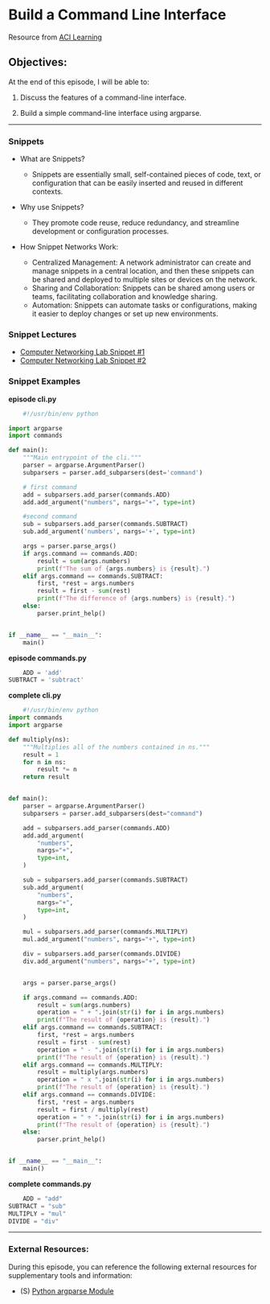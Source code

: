 # Build a Command Line Interface

Resource from [ACI Learning](https://www.acilearning.com/)

## Objectives:

At the end of this episode, I will be able to:

1. Discuss the features of a command-line interface.

2. Build a simple command-line interface using argparse.

-----------------------------------------------------------

### Snippets

* What are Snippets?
  - Snippets are essentially small, self-contained pieces of code, text, or configuration that can be easily inserted and reused in different contexts. 

* Why use Snippets?
  - They promote code reuse, reduce redundancy, and streamline development or configuration processes. 

* How Snippet Networks Work:
  - Centralized Management: A network administrator can create and manage snippets in a central location, and then these snippets can be shared and deployed to multiple sites or devices on the network. 
  - Sharing and Collaboration: Snippets can be shared among users or teams, facilitating collaboration and knowledge sharing. 
  - Automation: Snippets can automate tasks or configurations, making it easier to deploy changes or set up new environments. 

### Snippet Lectures

* [Computer Networking Lab Snippet #1](https://www.youtube.com/watch?v=GejEZA_B14I&ab_channel=NatashaBondsTechPortfolio)
* [Computer Networking Lab Snippet #2](https://www.youtube.com/watch?v=zymD0aWYeGo&ab_channel=NatashaBondsTechPortfolio)

### Snippet Examples

**episode cli.py**

```python
    #!/usr/bin/env python

import argparse
import commands

def main():
    """Main entrypoint of the cli."""
    parser = argparse.ArgumentParser()
    subparsers = parser.add_subparsers(dest='command')

    # first command
    add = subparsers.add_parser(commands.ADD)
    add.add_argument("numbers", nargs="+", type=int)

    #second command
    sub = subparsers.add_parser(commands.SUBTRACT) 
    sub.add_argument('numbers', nargs='+', type=int)

    args = parser.parse_args()
    if args.command == commands.ADD:
        result = sum(args.numbers)
        print(f"The sum of {args.numbers} is {result}.")
    elif args.command == commands.SUBTRACT:
        first, *rest = args.numbers
        result = first - sum(rest)
        print(f"The difference of {args.numbers} is {result}.")
    else:
        parser.print_help()


if __name__ == "__main__":
    main()

```

**episode commands.py**

```python
    ADD = 'add'
SUBTRACT = 'subtract'
```

**complete cli.py**

```python
    #!/usr/bin/env python
import commands
import argparse

def multiply(ns):
    """Multiplies all of the numbers contained in ns."""
    result = 1
    for n in ns:
        result *= n
    return result


def main():
    parser = argparse.ArgumentParser()
    subparsers = parser.add_subparsers(dest="command")

    add = subparsers.add_parser(commands.ADD)
    add.add_argument(
        "numbers",
        nargs="+",
        type=int,
    )

    sub = subparsers.add_parser(commands.SUBTRACT)
    sub.add_argument(
        "numbers",
        nargs="+",
        type=int,
    )

    mul = subparsers.add_parser(commands.MULTIPLY)
    mul.add_argument("numbers", nargs="+", type=int)

    div = subparsers.add_parser(commands.DIVIDE)
    div.add_argument("numbers", nargs="+", type=int)


    args = parser.parse_args()

    if args.command == commands.ADD:
        result = sum(args.numbers)
        operation = " + ".join(str(i) for i in args.numbers)
        print(f"The result of {operation} is {result}.")
    elif args.command == commands.SUBTRACT:
        first, *rest = args.numbers
        result = first - sum(rest)
        operation = " - ".join(str(i) for i in args.numbers)
        print(f"The result of {operation} is {result}.")
    elif args.command == commands.MULTIPLY:
        result = multiply(args.numbers)
        operation = " x ".join(str(i) for i in args.numbers)
        print(f"The result of {operation} is {result}.")
    elif args.command == commands.DIVIDE:
        first, *rest = args.numbers
        result = first / multiply(rest)
        operation = " ÷ ".join(str(i) for i in args.numbers)
        print(f"The result of {operation} is {result}.")
    else:
        parser.print_help()


if __name__ == "__main__":
    main()

```

**complete commands.py**

```python
    ADD = "add"
SUBTRACT = "sub"
MULTIPLY = "mul"
DIVIDE = "div"

```

-----------------------------------------------------------

### External Resources:

During this episode, you can reference the following external resources for supplementary tools and information:

- (S) [Python argparse Module](https://docs.python.org/3/library/argparse.html)
